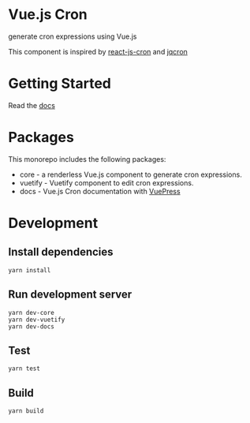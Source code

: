 # Vue.js Cron

generate cron expressions using Vue.js

This component is inspired by [react-js-cron](https://github.com/xrutayisire/react-js-cron) and [jqcron](https://github.com/arnapou/jqcron)

# Getting Started

Read the [docs](https://abichinger.github.com/vue-js-cron/)

# Packages

This monorepo includes the following packages:

- core - a renderless Vue.js component to generate cron expressions.
- vuetify - Vuetify component to edit cron expressions.
- docs - Vue.js Cron documentation with [VuePress](https://vuepress.vuejs.org/)

# Development

## Install dependencies
```
yarn install
```

## Run development server
```
yarn dev-core
yarn dev-vuetify
yarn dev-docs
```

## Test
```
yarn test
```

## Build
```
yarn build
```